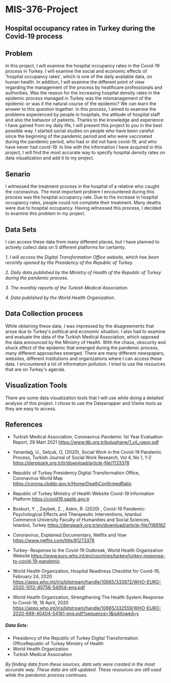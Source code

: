 # MIS-376-Project

## Hospital occupancy rates in Turkey during the Covid-19 process

## Problem

In this project, I will examine the hospital occupancy rates in the Covid-19 process in Turkey. I will examine the social and economic effects of 'hospital occupancy rates', which is one of the daily available data, on human health. In addition, I will examine the different point of view regarding the management of the process by healthcare professionals and authorities. Was the reason for the increasing hospital density rates in the epidemic process managed in Turkey was the mismanagement of the epidemic or was it the natural course of the epidemic? We can learn the answer to this question together. In this process, I aimed to examine the problems experienced by people in hospitals, the attitude of hospital staff and also the behavior of patients. Thanks to the knowledge and experience I have gained from my daily life, I will present this project to you in the best possible way. I started social studies on people who have been careful since the beginning of the pandemic period and who were vaccinated during the pandemic period, who had or did not have covid-19, and who have never had covid-19. In line with the information I have acquired in this project, I will find the most accurate way to specify hospital density rates on data visualization and add it to my project.

## Senario

I witnessed the treatment process in the hospital of a relative who caught the coronavirus. The most important problem I encountered during this process was the hospital occupancy rate. Due to the increase in hospital occupancy rates, people could not complete their treatment. Many deaths were due to hospital occupancy. Having witnessed this process, I decided to examine this problem in my project.

## Data Sets

I can access these data from many different places, but I have planned to actively collect data on 5 different platforms for certainty.

*1. I will access the Digital Transformation Office website, which has been recently opened by the Presidency of the Republic of Turkey.*

*2. Daily data published by the Ministry of Health of the Republic of Turkey during the pandemic process.*

*3. The monthly reports of the Turkish Medical Association.*

*4. Data published by the World Health Organization.*


## Data Collection process

While obtaining these data, I was impressed by the disagreements that arose due to Turkey's political and economic situation. I also had to examine and evaluate the data of the Turkish Medical Association, which opposed the data announced by the Ministry of Health. With the chaos, obscurity and shock effect of the epidemic that emerged during the pandemic process, many different approaches emerged. There are many different newspapers, websites, different institutions and organizations where I can access these data. I encountered a lot of information pollution. I tried to use the resources that are on Turkey's agenda.

## Visualization Tools

There are some data visualization tools that I will use while doing a detailed analysis of this project. I chose to use the Datawrapper and Visme tools as they are easy to access.

## References

- Turkish Medical Association, Coronavirus Pandemic 1st Year Evaluation Report, 29 Mart 2021 https://www.ttb.org.tr/kutuphane/1_yil_rapor.pdf

- Yanardağ, U., Selçuk, O, (2020), Social Work in the Covid-19 Pandemic Process, Turkish Journal of Social Work Research, Vol 4, No 1, 1-2
https://dergipark.org.tr/tr/download/article-file/1133378 

- Republic of Turkey Presidency Digital Transformation Office, Coronavirus World Map https://corona.cbddo.gov.tr/Home/DeathConfirmedRatio 

- Republic of Turkey Ministry of Health Website Covid-19 Information Platform https://covid19.saglik.gov.tr

- Bozkurt, Y. , Zeybek, Z. , Askin, R. (2020) , Covid-19 Pandemic: Psychological Effects and Therapeutic Interventions, Istanbul Commerce University Faculty of Humanities and Social Sciences, Istanbul, Turkey https://dergipark.org.tr/en/download/article-file/1166182 

- Coronavirus, Explained Documentary, Netflix and Vow https://www.netflix.com/title/81273378 

- Turkey- Response to the Covid-19 Outbreak, World Health Organization Website https://www.euro.who.int/en/countries/turkey/turkey-response-to-covid-19-pandemic

- World Health Organization, Hospital Readiness Checklist for Covid-19, February 24, 2020 https://apps.who.int/iris/bitstream/handle/10665/333972/WHO-EURO-2020-1012-40758-54954-eng.pdf 

- World Health Organization, Strengthening The Health System Response to Covid-19, 18 April, 2020 https://apps.who.int/iris/bitstream/handle/10665/332559/WHO-EURO-2020-669-40404-54161-eng.pdf?sequence=1&isAllowed=y

##### Data Sets:
- Presidency of the Republic of Turkey Digital Transformation OfficeRepublic of Turkey Ministry of Health
- World Health Organization
- Turkish Medical Association

*By finding data from these sources, data sets were created in the most accurate way. These data are still updated. These resources are still used while the pandemic process continues.*

